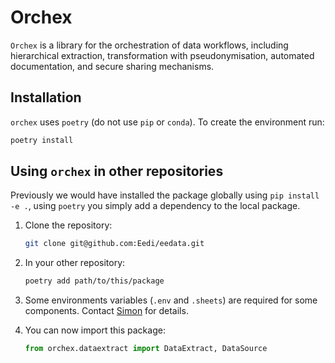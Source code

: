 # Orchex

`Orchex` is a library for the orchestration of data workflows, including hierarchical extraction, transformation with pseudonymisation, automated documentation, and secure sharing mechanisms.

## Installation

`orchex` uses `poetry` (do not use `pip` or `conda`). To create the environment run:

```bash
poetry install
```

## Using `orchex` in other repositories

Previously we would have installed the package globally using `pip install -e .`, using `poetry` you simply add a dependency to the local package.

1. Clone the repository:
    
    ```bash
    git clone git@github.com:Eedi/eedata.git
    ```
    
2. In your other repository:

    ```bash
    poetry add path/to/this/package
    ```
3. Some environments variables (`.env` and `.sheets`) are required for some components. Contact [Simon](simon.woodhead@eedi.co.uk) for details.

4. You can now import this package:
    
    ```python
    from orchex.dataextract import DataExtract, DataSource
    ```
